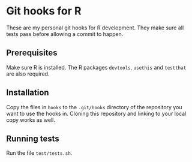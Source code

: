 # Git hooks for R

These are my personal git hooks for R development. They make sure all tests pass before allowing a commit to happen. 

## Prerequisites

Make sure R is installed. The R packages `devtools`, `usethis` and `testthat` are also required.

## Installation

Copy the files in `hooks` to the `.git/hooks` directory of the repository you want to use the hooks in. Cloning this repository and linking to your local copy works as well.

## Running tests

Run the file `test/tests.sh`.

